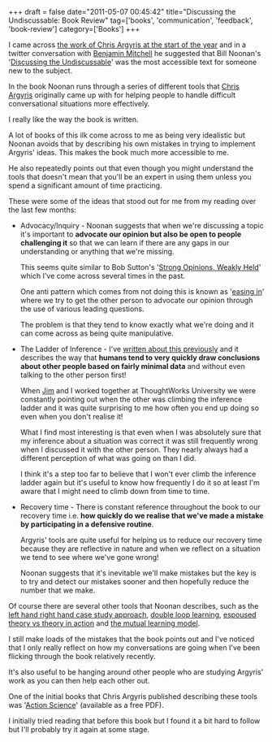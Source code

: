 +++
draft = false
date="2011-05-07 00:45:42"
title="Discussing the Undiscussable: Book Review"
tag=['books', 'communication', 'feedback', 'book-review']
category=['Books']
+++

I came across <a href="http://www.markhneedham.com/blog/2011/01/13/chris-argyris-espoused-theory-vs-theory-in-action/">the work of Chris Argyris at the start of the year</a> and in a twitter conversation with <a href="http://twitter.com/#!/benjaminm">Benjamin Mitchell</a> he suggested that Bill Noonan's '<a href="http://www.amazon.com/Discussing-Undiscussable-Overcoming-Jossey-Bass-Management/dp/0787986321/ref=sr_1_1?ie=UTF8&s=books&qid=1304636481&sr=8-1">Discussing the Undiscussable</a>' was the most accessible text for someone new to the subject.

In the book Noonan runs through a series of different tools that <a href="http://en.wikipedia.org/wiki/Chris_Argyris">Chris Argyris</a> originally came up with for helping people to handle difficult conversational situations more effectively.

I really like the way the book is written.

A lot of books of this ilk come across to me as being very idealistic but Noonan avoids that by describing his own mistakes in trying to implement Argyris' ideas. This makes the book much more accessible to me.

He also repeatedly points out that even though you might understand the tools that doesn't mean that you'll be an expert in using them unless you spend a significant amount of time practicing.

These were some of the ideas that stood out for me from my reading over the last few months:

<ul>
<li>Advocacy/Inquiry - Noonan suggests that when we're discussing a topic it's important to <strong>advocate our opinion but also be open to people challenging it</strong> so that we can learn if there are any gaps in our understanding or anything that we're missing.

This seems quite similar to Bob Sutton's '<a href="http://bobsutton.typepad.com/my_weblog/2006/07/strong_opinions.html">Strong Opinions, Weakly Held</a>' which I've come across several times in the past.

One anti pattern which comes from not doing this is known as '<a href="http://www.markhneedham.com/blog/2011/04/13/feedback-easing-in/">easing in</a>' where we try to get the other person to advocate our opinion through the use of various leading questions.

The problem is that they tend to know exactly what we're doing and it can come across as being quite manipulative.
</li>
<li>The Ladder of Inference - I've <a href="http://www.markhneedham.com/blog/2011/04/24/the-ladder-of-inference/">written about this previously</a> and it describes the way that <strong>humans tend to very quickly draw conclusions about other people based on fairly minimal data</strong> and without even talking to the other person first!

When <a href="http://twitter.com/jimbarritt">Jim</a> and I worked together at ThoughtWorks University we were constantly pointing out when the other was climbing the inference ladder and it was quite surprising to me how often you end up doing so even when you don't realise it!

What I find most interesting is that even when I was absolutely sure that my inference about a situation was correct it was still frequently wrong when I discussed it with the other person. They nearly always had a different perception of what was going on than I did.

I think it's a step too far to believe that I won't ever climb the inference ladder again but it's useful to know how frequently I do it so at least I'm aware that I might need to climb down from time to time.
</li>
<li>Recovery time - There is constant reference throughout the book to our recovery time i.e. <strong>how quickly do we realise that we've made a mistake by participating in a defensive routine</strong>.

Argyris' tools are quite useful for helping us to reduce our recovery time because they are reflective in nature and when we reflect on a situation we tend to see where we've gone wrong!

Noonan suggests that it's inevitable we'll make mistakes but the key is to try and detect our mistakes sooner and then hopefully reduce the number that we make.
</li>
</ul>

Of course there are several other tools that Noonan describes, such as the <a href="http://blog.benjaminm.net/2011/02/16/argyriscasestudylearningmodelii/">left hand right hand case study approach</a>, <a href="http://blog.benjaminm.net/2010/12/07/agile-argyris-double-loop-learning/">double loop learning</a>, <a href="http://www.markhneedham.com/blog/2011/01/13/chris-argyris-espoused-theory-vs-theory-in-action/">espoused theory vs theory in action</a> and <a href="http://www.infed.org/thinkers/argyris.htm">the mutual learning model</a>.

I still make loads of the mistakes that the book points out and I've noticed that I only really reflect on how my conversations are going when I've been flicking through the book relatively recently.

It's also useful to be hanging around other people who are studying Argyris' work as you can then help each other out.

One of the initial books that Chris Argyris published describing these tools was '<a href="http://actiondesign.com/resources/research/action-science">Action Science</a>' (available as a free PDF).

I initially tried reading that before this book but I found it a bit hard to follow but I'll probably try it again at some stage.
